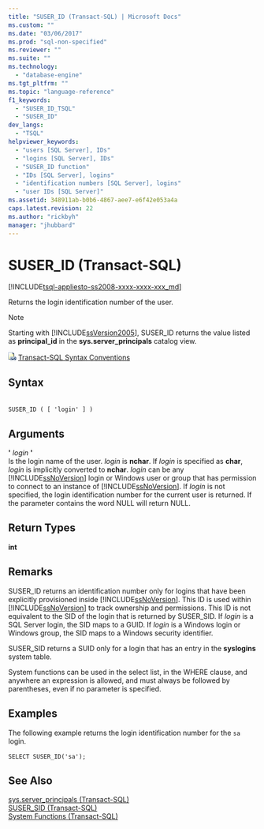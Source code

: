```yaml
---
title: "SUSER_ID (Transact-SQL) | Microsoft Docs"
ms.custom: ""
ms.date: "03/06/2017"
ms.prod: "sql-non-specified"
ms.reviewer: ""
ms.suite: ""
ms.technology: 
  - "database-engine"
ms.tgt_pltfrm: ""
ms.topic: "language-reference"
f1_keywords: 
  - "SUSER_ID_TSQL"
  - "SUSER_ID"
dev_langs: 
  - "TSQL"
helpviewer_keywords: 
  - "users [SQL Server], IDs"
  - "logins [SQL Server], IDs"
  - "SUSER_ID function"
  - "IDs [SQL Server], logins"
  - "identification numbers [SQL Server], logins"
  - "user IDs [SQL Server]"
ms.assetid: 348911ab-b0b6-4867-aee7-e6f42e053a4a
caps.latest.revision: 22
ms.author: "rickbyh"
manager: "jhubbard"
---
```

# SUSER_ID (Transact-SQL)
[!INCLUDE[tsql-appliesto-ss2008-xxxx-xxxx-xxx_md](../../a9retired/includes/tsql-appliesto-ss2008-xxxx-xxxx-xxx-md.md)]

  Returns the login identification number of the user.  
  
> [!NOTE]  
>  Starting with [!INCLUDE[ssVersion2005](../../a9notintoc/includes/ssversion2005-md.md)], SUSER_ID returns the value listed as **principal_id** in the **sys.server_principals** catalog view.  
  
 ![Topic link icon](../../a9notintoc/media/topic-link.gif "Topic link icon") [Transact-SQL Syntax Conventions](../../t-sql/language-elements/transact-sql-syntax-conventions-transact-sql.md)  
  
## Syntax  
  
```  
  
SUSER_ID ( [ 'login' ] )   
```  
  
## Arguments  
 **'** *login* **'**  
 Is the login name of the user. *login* is **nchar**. If *login* is specified as **char**, *login* is implicitly converted to **nchar**. *login* can be any [!INCLUDE[ssNoVersion](../../a9notintoc/includes/ssnoversion-md.md)] login or Windows user or group that has permission to connect to an instance of [!INCLUDE[ssNoVersion](../../a9notintoc/includes/ssnoversion-md.md)]. If *login* is not specified, the login identification number for the current user is returned. If the parameter contains the word NULL will return NULL.  
  
## Return Types  
 **int**  
  
## Remarks  
 SUSER_ID returns an identification number only for logins that have been explicitly provisioned inside [!INCLUDE[ssNoVersion](../../a9notintoc/includes/ssnoversion-md.md)]. This ID is used within [!INCLUDE[ssNoVersion](../../a9notintoc/includes/ssnoversion-md.md)] to track ownership and permissions. This ID is not equivalent to the SID of the login that is returned by SUSER_SID. If *login* is a SQL Server login, the SID maps to a GUID. If *login* is a Windows login or Windows group, the SID maps to a Windows security identifier.  
  
 SUSER_SID returns a SUID only for a login that has an entry in the **syslogins** system table.  
  
 System functions can be used in the select list, in the WHERE clause, and anywhere an expression is allowed, and must always be followed by parentheses, even if no parameter is specified.  
  
## Examples  
 The following example returns the login identification number for the `sa` login.  
  
```  
SELECT SUSER_ID('sa');  
```  
  
## See Also  
 [sys.server_principals &#40;Transact-SQL&#41;](../../relational-databases/reference/system-catalog-views/sys.server-principals-transact-sql.md)   
 [SUSER_SID &#40;Transact-SQL&#41;](../../t-sql/functions/suser-sid-transact-sql.md)   
 [System Functions &#40;Transact-SQL&#41;](../../relational-databases/reference/system-functions/system-functions-transact-sql.md)  
  
  